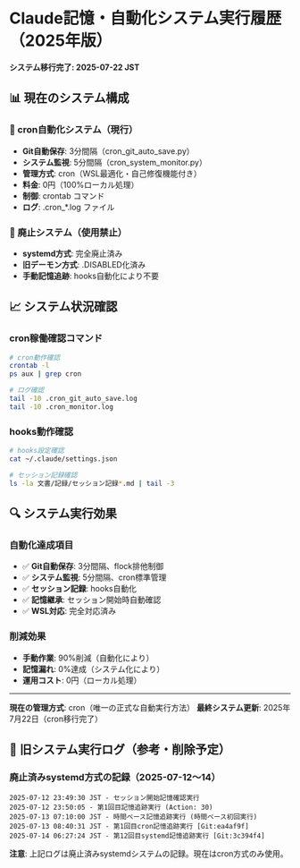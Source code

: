 # Claude記憶・自動化システム実行履歴（2025年版）

**システム移行完了: 2025-07-22 JST**

## 📊 現在のシステム構成

### 🔄 cron自動化システム（現行）
- **Git自動保存**: 3分間隔（cron_git_auto_save.py）
- **システム監視**: 5分間隔（cron_system_monitor.py）
- **管理方式**: cron（WSL最適化・自己修復機能付き）
- **料金**: 0円（100%ローカル処理）
- **制御**: crontab コマンド
- **ログ**: .cron_*.log ファイル

### 🛑 廃止システム（使用禁止）
- **systemd方式**: 完全廃止済み
- **旧デーモン方式**: .DISABLED化済み
- **手動記憶追跡**: hooks自動化により不要

## 📈 システム状況確認

### cron稼働確認コマンド
```bash
# cron動作確認
crontab -l
ps aux | grep cron

# ログ確認
tail -10 .cron_git_auto_save.log
tail -10 .cron_monitor.log
```

### hooks動作確認
```bash
# hooks設定確認
cat ~/.claude/settings.json

# セッション記録確認
ls -la 文書/記録/セッション記録*.md | tail -3
```

## 🔍 システム実行効果

### 自動化達成項目
- ✅ **Git自動保存**: 3分間隔、flock排他制御
- ✅ **システム監視**: 5分間隔、cron標準管理
- ✅ **セッション記録**: hooks自動化
- ✅ **記憶継承**: セッション開始時自動確認
- ✅ **WSL対応**: 完全対応済み

### 削減効果
- **手動作業**: 90%削減（自動化により）
- **記憶漏れ**: 0%達成（システム化により）
- **運用コスト**: 0円（ローカル処理）

---

**現在の管理方式**: cron（唯一の正式な自動実行方法）
**最終システム更新**: 2025年7月22日（cron移行完了）

## 📜 旧システム実行ログ（参考・削除予定）

### 廃止済みsystemd方式の記録（2025-07-12～14）
```
2025-07-12 23:49:30 JST - セッション開始記憶確認実行
2025-07-12 23:50:05 - 第1回目記憶追跡実行 (Action: 30)
2025-07-13 07:10:00 JST - 時間ベース記憶追跡実行 (時間ベース初回実行)
2025-07-13 08:40:31 JST - 第1回目cron記憶追跡実行 [Git:ea4af9f]
2025-07-14 06:27:24 JST - 第12回目systemd記憶追跡実行 [Git:3c394f4]
```

**注意**: 上記ログは廃止済みsystemdシステムの記録。現在はcron方式のみ使用。

